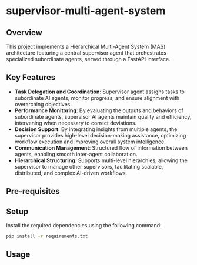 # supervisor-multi-agent-system

## Overview

This project implements a Hierarchical Multi-Agent System (MAS) architecture featuring a central supervisor agent that orchestrates
specialized subordinate agents, served through a FastAPI interface.

## Key Features

- **Task Delegation and Coordination**: Supervisor agent assigns tasks to subordinate AI agents, monitor progress, and
  ensure alignment with overarching objectives.
- **Performance Monitoring**: By evaluating the outputs and behaviors of subordinate agents, supervisor AI agents
  maintain quality and efficiency, intervening when necessary to correct deviations.
- **Decision Support**: By integrating insights from multiple agents, the supervisor provides high-level decision-making
  assistance, optimizing workflow execution and improving overall system intelligence.
- **Communication Management**: Structured flow of information between agents, enabling smooth inter-agent
  collaboration.
- **Hierarchical Structuring**: Supports multi-level hierarchies, allowing the supervisor to manage other supervisors,
  facilitating scalable, distributed, and complex AI-driven workflows.

## Pre-requisites

## Setup

Install the required dependencies using the following command:

```bash
pip install -r requirements.txt
```

## Usage